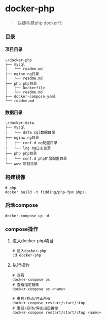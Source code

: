 
# docker-php
> 快捷构建php docker化

### 目录
#### 项目目录
```shell
~/docker-php
├── mysql
│   └── readme.md
├── nginx ng目录
│   └── readme.md
├── php php目录
│   ├── Dockerfile
│   └── readme.md
├── docker-compose.yaml
└── readme.md
```
#### 数据目录
```shell
~/docker-data
├── mysql
│   └── data sql数据目录
├── nginx ng目录
│   ├── conf.d ng配置目录
│   └── log ng日志目录
├── php php目录
│   └── conf.d php扩展配置目录
└── www 项目目录
```
### 构建镜像
```shell
# php
docker build -t fidding/php-fpm php/.
```

### 启动compose
```shell
docker-compose up -d
```

### compose操作 

1. 进入docker-php项目
    ```shell
    # 进入docker-php
    cd docker-php
    ```
2. 执行操作
    ```shell
    # 查看
    docker-compose ps 
    # 查看指定镜像
    docker-compose ps <name>
    
    # 重启/启动/停止所有
    docker-compose restart/start/stop
    # 重启/启动/停止指定镜像
    docker-compose restart/start/stop <name>
    ```